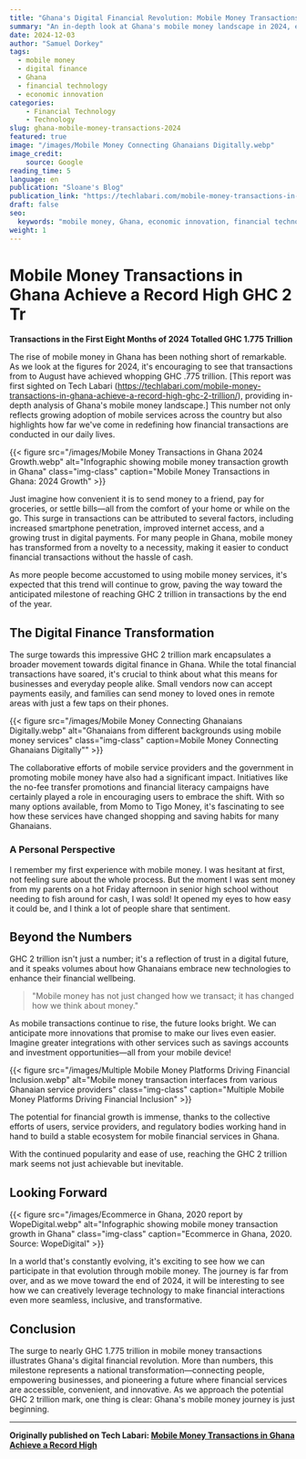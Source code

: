 ```yaml
---
title: "Ghana's Digital Financial Revolution: Mobile Money Transactions Soar to GHC 1.775 Trillion"
summary: "An in-depth look at Ghana's mobile money landscape in 2024, exploring the transformative impact of digital financial services"
date: 2024-12-03
author: "Samuel Dorkey"
tags: 
  - mobile money
  - digital finance
  - Ghana
  - financial technology
  - economic innovation
categories:
    - Financial Technology
    - Technology
slug: ghana-mobile-money-transactions-2024
featured: true
image: "/images/Mobile Money Connecting Ghanaians Digitally.webp"
image_credit:
    source: Google
reading_time: 5
language: en
publication: "Sloane's Blog"
publication_link: "https://techlabari.com/mobile-money-transactions-in-ghana-achieve-a-record-high-ghc-2-trillion/"
draft: false
seo:
  keywords: "mobile money, Ghana, economic innovation, financial technology"
weight: 1
---
```



# Mobile Money Transactions in Ghana Achieve a Record High GHC 2 Tr

**Transactions in the First Eight Months of 2024 Totalled GHC 1.775 Trillion**

The rise of mobile money in Ghana has been nothing short of remarkable. As we look at the figures for 2024, it's encouraging to see that transactions from to August have achieved whopping GHC .775 trillion. [This report was first sighted on Tech Labari (https://techlabari.com/mobile-money-transactions-in-ghana-achieve-a-record-high-ghc-2-trillion/), providing in-depth analysis of Ghana's mobile money landscape.] This number not only reflects growing adoption of mobile services across the country but also highlights how far we've come in redefining how financial transactions are conducted in our daily lives.

{{< figure src="/images/Mobile Money Transactions in Ghana 2024 Growth.webp" alt="Infographic showing mobile money transaction growth in Ghana" class="img-class" caption="Mobile Money Transactions in Ghana: 2024 Growth"  >}}

Just imagine how convenient it is to send money to a friend, pay for groceries, or settle bills—all from the comfort of your home or while on the go. This surge in transactions can be attributed to several factors, including increased smartphone penetration, improved internet access, and a growing trust in digital payments. For many people in Ghana, mobile money has transformed from a novelty to a necessity, making it easier to conduct financial transactions without the hassle of cash.

As more people become accustomed to using mobile money services, it's expected that this trend will continue to grow, paving the way toward the anticipated milestone of reaching GHC 2 trillion in transactions by the end of the year.

## The Digital Finance Transformation

The surge towards this impressive GHC 2 trillion mark encapsulates a broader movement towards digital finance in Ghana. While the total financial transactions have soared, it's crucial to think about what this means for businesses and everyday people alike. Small vendors now can accept payments easily, and families can send money to loved ones in remote areas with just a few taps on their phones.

{{< figure src="/images/Mobile Money Connecting Ghanaians Digitally.webp" alt="Ghanaians from different backgrounds using mobile money services" class="img-class" caption=Mobile Money Connecting Ghanaians Digitally""  >}}

The collaborative efforts of mobile service providers and the government in promoting mobile money have also had a significant impact. Initiatives like the no-fee transfer promotions and financial literacy campaigns have certainly played a role in encouraging users to embrace the shift. With so many options available, from Momo to Tigo Money, it's fascinating to see how these services have changed shopping and saving habits for many Ghanaians.

### A Personal Perspective

I remember my first experience with mobile money. I was hesitant at first, not feeling sure about the whole process. But the moment I was sent money from my parents on a hot Friday afternoon in senior high school without needing to fish around for cash, I was sold! It opened my eyes to how easy it could be, and I think a lot of people share that sentiment.

## Beyond the Numbers

GHC 2 trillion isn't just a number; it's a reflection of trust in a digital future, and it speaks volumes about how Ghanaians embrace new technologies to enhance their financial wellbeing.

> "Mobile money has not just changed how we transact; it has changed how we think about money."

As mobile transactions continue to rise, the future looks bright. We can anticipate more innovations that promise to make our lives even easier. Imagine greater integrations with other services such as savings accounts and investment opportunities—all from your mobile device!

{{< figure src="/images/Multiple Mobile Money Platforms Driving Financial Inclusion.webp" alt="Mobile money transaction interfaces from various Ghanaian service providers" class="img-class" caption="Multiple Mobile Money Platforms Driving Financial Inclusion"  >}}

The potential for financial growth is immense, thanks to the collective efforts of users, service providers, and regulatory bodies working hand in hand to build a stable ecosystem for mobile financial services in Ghana.

With the continued popularity and ease of use, reaching the GHC 2 trillion mark seems not just achievable but inevitable.

## Looking Forward

{{< figure src="/images/Ecommerce in Ghana, 2020 report by WopeDigital.webp" alt="Infographic showing mobile money transaction growth in Ghana" class="img-class" caption="Ecommerce in Ghana, 2020. Source: WopeDigital"  >}}

In a world that's constantly evolving, it's exciting to see how we can participate in that evolution through mobile money. The journey is far from over, and as we move toward the end of 2024, it will be interesting to see how we can creatively leverage technology to make financial interactions even more seamless, inclusive, and transformative.

## Conclusion

The surge to nearly GHC 1.775 trillion in mobile money transactions illustrates Ghana's digital financial revolution. More than numbers, this milestone represents a national transformation—connecting people, empowering businesses, and pioneering a future where financial services are accessible, convenient, and innovative. As we approach the potential GHC 2 trillion mark, one thing is clear: Ghana's mobile money journey is just beginning.

---

**Originally published on Tech Labari: [Mobile Money Transactions in Ghana Achieve a Record High](https://techlabari.com/mobile-money-transactions-in-ghana-achieve-a-record-high-ghc-2-trillion/)**